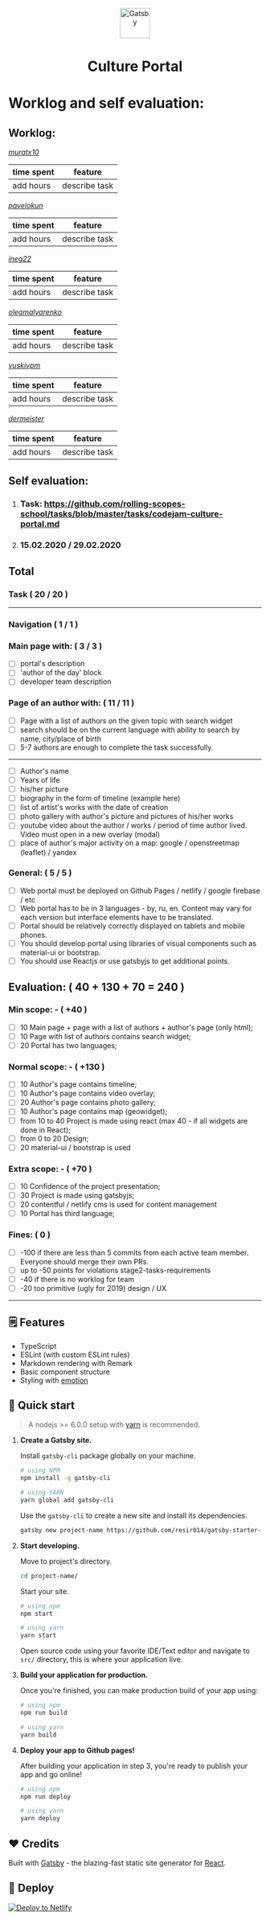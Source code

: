 <p align="center">
  <a href="#">
    <img alt="Gatsby" src="https://dl.dropbox.com/s/fxsze8566o9f8jv/react_js-512.png" width="60" />
  </a>
</p>
<h1 align="center">
  Culture Portal
</h1>

# Worklog and self evaluation:

## Worklog:

_[muratx10](https://github.com/muratx10)_

| time spent | feature       |
| ---------- | ------------- |
| add hours  | describe task |

_[pavelokun](https://github.com/pavelokun)_

| time spent | feature       |
| ---------- | ------------- |
| add hours  | describe task |

_[ineg22](https://github.com/ineg22)_

| time spent | feature       |
| ---------- | ------------- |
| add hours  | describe task |

_[olegmalyarenko](olegmalyarenko)_

| time spent | feature       |
| ---------- | ------------- |
| add hours  | describe task |

_[yuskivpm](https://github.com/yuskivpm)_

| time spent | feature       |
| ---------- | ------------- |
| add hours  | describe task |

_[dermeister](https://github.com/dermeister)_

| time spent | feature       |
| ---------- | ------------- |
| add hours  | describe task |

## Self evaluation:

1. ### Task: https://github.com/rolling-scopes-school/tasks/blob/master/tasks/codejam-culture-portal.md
2. ### 15.02.2020 / 29.02.2020

## Total

### Task ( 20 / 20 )

---

### Navigation ( 1 / 1 )

### Main page with: ( 3 / 3 )

- [ ] portal's description
- [ ] 'author of the day' block
- [ ] developer team description

### Page of an author with: ( 11 / 11 )

- [ ] Page with a list of authors on the given topic with search widget
- [ ] search should be on the current language with ability to search by name, city/place of birth
- [ ] 5-7 authors are enough to complete the task successfully.

---

- [ ] Author's name
- [ ] Years of life
- [ ] his/her picture
- [ ] biography in the form of timeline (example here)
- [ ] list of artist's works with the date of creation
- [ ] photo gallery with author's picture and pictures of his/her works
- [ ] youtube video about the author / works / period of time author lived. Video must open in a new overlay (modal)
- [ ] place of author's major activity on a map: google / openstreetmap (leaflet) / yandex

### General: ( 5 / 5 )

- [ ] Web portal must be deployed on Github Pages / netlify / google firebase / etc
- [ ] Web portal has to be in 3 languages - by, ru, en. Content may vary for each version but interface elements have to be translated.
- [ ] Portal should be relatively correctly displayed on tablets and mobile phones.
- [ ] You should develop portal using libraries of visual components such as material-ui or bootstrap.
- [ ] You should use Reactjs or use gatsbyjs to get additional points.

## Evaluation: ( 40 + 130 + 70 = 240 )

### Min scope: - ( +40 )

- [ ] 10 Main page + page with a list of authors + author's page (only html);
- [ ] 10 Page with list of authors contains search widget;
- [ ] 20 Portal has two languages;

### Normal scope: - ( +130 )

- [ ] 10 Author's page contains timeline;
- [ ] 10 Author's page contains video overlay;
- [ ] 20 Author's page contains photo gallery;
- [ ] 10 Author's page contains map (geowidget);
- [ ] from 10 to 40 Project is made using react (max 40 - if all widgets are done in React);
- [ ] from 0 to 20 Design;
- [ ] 20 material-ui / bootstrap is used

### Extra scope: - ( +70 )

- [ ] 10 Confidence of the project presentation;
- [ ] 30 Project is made using gatsbyjs;
- [ ] 20 contentful / netlify cms is used for content management
- [ ] 10 Portal has third language;

### Fines: ( 0 )

- [ ] -100 if there are less than 5 commits from each active team member. Everyone should merge their own PRs.
- [ ] up to -50 points for violations stage2-tasks-requirements
- [ ] -40 if there is no worklog for team
- [ ] -20 too primitive (ugly for 2019) design / UX

---

## 🗒️ Features

- TypeScript
- ESLint (with custom ESLint rules)
- Markdown rendering with Remark
- Basic component structure
- Styling with [emotion](https://emotion.sh/)

## 🚀 Quick start

> A nodejs >= 6.0.0 setup with [yarn](https://yarnpkg.com/) is recommended.

1.  **Create a Gatsby site.**

    Install `gatsby-cli` package globally on your machine.

    ```bash
    # using NPM
    npm install -g gatsby-cli

    # using YARN
    yarn global add gatsby-cli
    ```

    Use the `gatsby-cli` to create a new site and install its dependencies.

    ```bash
    gatsby new project-name https://github.com/resir014/gatsby-starter-typescript-plus
    ```

2.  **Start developing.**

    Move to project's directory.

    ```bash
    cd project-name/
    ```

    Start your site.

    ```bash
    # using npm
    npm start

    # using yarn
    yarn start
    ```

    Open source code using your favorite IDE/Text editor and navigate to `src/` directory, this is where your application live.

3.  **Build your application for production.**

    Once you're finished, you can make production build of your app using:

    ```bash
    # using npm
    npm run build

    # using yarn
    yarn build
    ```

4.  **Deploy your app to Github pages!**

    After building your application in step 3, you're ready to publish your app and go online!

    ```bash
    # using npm
    npm run deploy

    # using yarn
    yarn deploy
    ```

## ❤️ Credits

Built with [Gatsby](https://www.gatsbyjs.org/) - the blazing-fast static site generator for [React](https://facebook.github.io/react/).

## 💫 Deploy

[![Deploy to Netlify](https://www.netlify.com/img/deploy/button.svg)](https://app.netlify.com/start/deploy?repository=https://github.com/resir014/gatsby-starter-typescript-plus)
